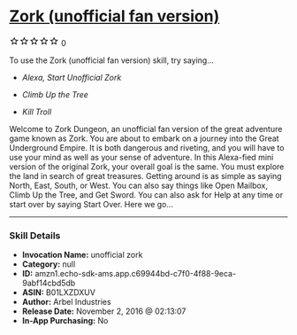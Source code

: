 # [Zork (unofficial fan version)](http://alexa.amazon.com/#skills/amzn1.echo-sdk-ams.app.c69944bd-c7f0-4f88-9eca-9abf14cbd5db)
![0 stars](../../images/ic_star_border_black_18dp_1x.png)![0 stars](../../images/ic_star_border_black_18dp_1x.png)![0 stars](../../images/ic_star_border_black_18dp_1x.png)![0 stars](../../images/ic_star_border_black_18dp_1x.png)![0 stars](../../images/ic_star_border_black_18dp_1x.png) 0

To use the Zork (unofficial fan version) skill, try saying...

* *Alexa, Start Unofficial Zork*

* *Climb Up the Tree*

* *Kill Troll*

Welcome to Zork Dungeon, an unofficial fan version of the great adventure game known as Zork. You are about to embark on a journey into the Great Underground Empire. It is both dangerous and riveting, and you will have to use your mind as well as your sense of adventure. In this Alexa-fied mini version of the original Zork, your overall goal is the same. You must explore the land in search of great treasures. Getting around is as simple as saying North, East, South, or West. You can also say things like Open Mailbox, Climb Up the Tree, and Get Sword. You can also ask for Help at any time or start over by saying Start Over. Here we go...

***

### Skill Details

* **Invocation Name:** unofficial zork
* **Category:** null
* **ID:** amzn1.echo-sdk-ams.app.c69944bd-c7f0-4f88-9eca-9abf14cbd5db
* **ASIN:** B01LXZDXUV
* **Author:** Arbel Industries
* **Release Date:** November 2, 2016 @ 02:13:07
* **In-App Purchasing:** No
